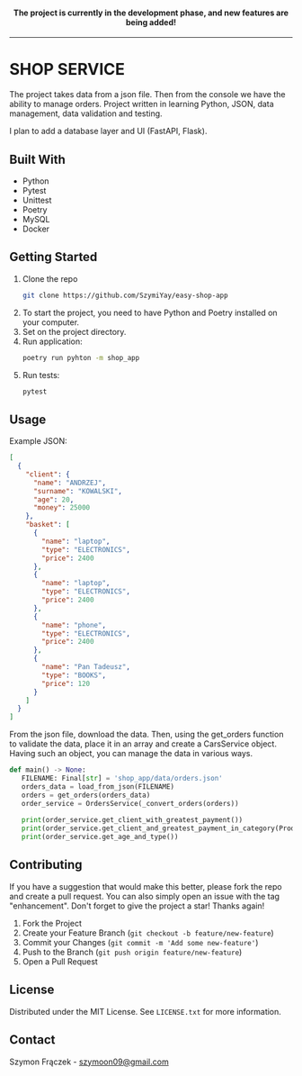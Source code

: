 #### <p align="center">The project is currently in the development phase, and new features are being added!</p>
---

# SHOP SERVICE

The project takes data from a json file. Then from the console we have the ability to manage orders.
Project written in learning Python, JSON, data management, data validation and testing. 

I plan to add a database layer and UI (FastAPI, Flask).


## Built With
- Python
- Pytest
- Unittest
- Poetry
- MySQL
- Docker


## Getting Started
1. Clone the repo
   ```sh
   git clone https://github.com/SzymiYay/easy-shop-app
   ```
2. To start the project, you need to have Python and Poetry installed on your computer.
3. Set on the project directory.
4. Run application:
   ```sh
   poetry run pyhton -m shop_app
   ```
5. Run tests:
   ```sh
   pytest
   ```
   
## Usage
Example JSON:
```json
[
  {
    "client": {
      "name": "ANDRZEJ",
      "surname": "KOWALSKI",
      "age": 20,
      "money": 25000
    },
    "basket": [
      {
        "name": "laptop",
        "type": "ELECTRONICS",
        "price": 2400
      },
      {
        "name": "laptop",
        "type": "ELECTRONICS",
        "price": 2400
      },
      {
        "name": "phone",
        "type": "ELECTRONICS",
        "price": 2400
      },
      {
        "name": "Pan Tadeusz",
        "type": "BOOKS",
        "price": 120
      }
    ]
  }
]
```

From the json file, download the data. Then, using the get_orders function to validate the data, 
place it in an array and create a CarsService object.
Having such an object, you can manage the data in various ways.

```python
def main() -> None:
   FILENAME: Final[str] = 'shop_app/data/orders.json'
   orders_data = load_from_json(FILENAME)
   orders = get_orders(orders_data)
   order_service = OrdersService(_convert_orders(orders))
   
   print(order_service.get_client_with_greatest_payment())
   print(order_service.get_client_and_greatest_payment_in_category(ProductType.ELECTRONICS))
   print(order_service.get_age_and_type())
```


## Contributing
If you have a suggestion that would make this better, please fork the repo and create a pull request. You can also simply open an issue with the tag "enhancement".
Don't forget to give the project a star! Thanks again!

1. Fork the Project
2. Create your Feature Branch (`git checkout -b feature/new-feature`)
3. Commit your Changes (`git commit -m 'Add some new-feature'`)
4. Push to the Branch (`git push origin feature/new-feature`)
5. Open a Pull Request


## License
Distributed under the MIT License. See `LICENSE.txt` for more information.


## Contact
Szymon Frączek - szymoon09@gmail.com
